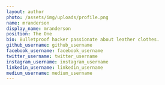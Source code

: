 ```yaml
---
layout: author
photo: /assets/img/uploads/profile.png
name: mranderson
display_name: mranderson
position: The One
bio: Bulletproof hacker passionate about leather clothes.
github_username: github_username
facebook_username: facebook_username
twitter_username: twitter_username
instagram_username: instagram_username
linkedin_username: linkedin_username
medium_username: medium_username
---
```


